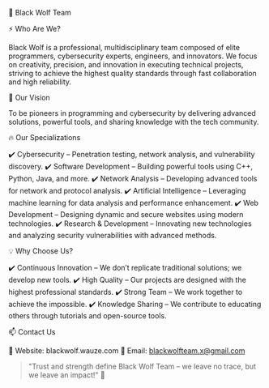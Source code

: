 🐺 Black Wolf Team

⚡ Who Are We?

Black Wolf is a professional, multidisciplinary team composed of elite programmers, cybersecurity experts, engineers, and innovators. We focus on creativity, precision, and innovation in executing technical projects, striving to achieve the highest quality standards through fast collaboration and high reliability.

🎯 Our Vision

To be pioneers in programming and cybersecurity by delivering advanced solutions, powerful tools, and sharing knowledge with the tech community.

🔥 Our Specializations

✔️ Cybersecurity – Penetration testing, network analysis, and vulnerability discovery.
✔️ Software Development – Building powerful tools using C++, Python, Java, and more.
✔️ Network Analysis – Developing advanced tools for network and protocol analysis.
✔️ Artificial Intelligence – Leveraging machine learning for data analysis and performance enhancement.
✔️ Web Development – Designing dynamic and secure websites using modern technologies.
✔️ Research & Development – Innovating new technologies and analyzing security vulnerabilities with advanced methods.

💡 Why Choose Us?

✔️ Continuous Innovation – We don’t replicate traditional solutions; we develop new tools.
✔️ High Quality – Our projects are designed with the highest professional standards.
✔️ Strong Team – We work together to achieve the impossible.
✔️ Knowledge Sharing – We contribute to educating others through tutorials and open-source tools.

📫 Contact Us

🔗 Website: blackwolf.wauze.com
📧 Email: blackwolfteam.x@gmail.com

> "Trust and strength define Black Wolf Team – we leave no trace, but we leave an impact!" 🚀



